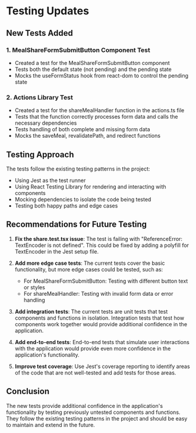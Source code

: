 # Testing Updates

## New Tests Added

### 1. MealShareFormSubmitButton Component Test
- Created a test for the MealShareFormSubmitButton component
- Tests both the default state (not pending) and the pending state
- Mocks the useFormStatus hook from react-dom to control the pending state

### 2. Actions Library Test
- Created a test for the shareMealHandler function in the actions.ts file
- Tests that the function correctly processes form data and calls the necessary dependencies
- Tests handling of both complete and missing form data
- Mocks the saveMeal, revalidatePath, and redirect functions

## Testing Approach

The tests follow the existing testing patterns in the project:
- Using Jest as the test runner
- Using React Testing Library for rendering and interacting with components
- Mocking dependencies to isolate the code being tested
- Testing both happy paths and edge cases

## Recommendations for Future Testing

1. **Fix the share.test.tsx issue**: The test is failing with "ReferenceError: TextEncoder is not defined". This could be fixed by adding a polyfill for TextEncoder in the Jest setup file.

2. **Add more edge case tests**: The current tests cover the basic functionality, but more edge cases could be tested, such as:
   - For MealShareFormSubmitButton: Testing with different button text or styles
   - For shareMealHandler: Testing with invalid form data or error handling

3. **Add integration tests**: The current tests are unit tests that test components and functions in isolation. Integration tests that test how components work together would provide additional confidence in the application.

4. **Add end-to-end tests**: End-to-end tests that simulate user interactions with the application would provide even more confidence in the application's functionality.

5. **Improve test coverage**: Use Jest's coverage reporting to identify areas of the code that are not well-tested and add tests for those areas.

## Conclusion

The new tests provide additional confidence in the application's functionality by testing previously untested components and functions. They follow the existing testing patterns in the project and should be easy to maintain and extend in the future.